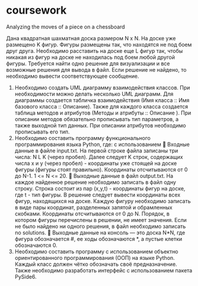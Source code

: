 # coursework
Analyzing the moves of a piece on a chessboard

Дана квадратная шахматная доска размером N x N. На доске уже 
размещено K фигур. Фигуры размещены так, что находятся не под боем друг 
друга. Необходимо расставить на доске еще L фигур так, чтобы никакая из 
фигур на доске не находилась под боем любой другой фигуры. Требуется 
найти одно решение для визуализации и все возможные решения для вывода 
в файл. Если решение не найдено, то необходимо вывести соответствующее 
сообщение. 
1) Необходимо создать UML диаграмму взаимодействия классов. При 
необходимости можно делать несколько UML диаграмм. Для 
диаграммы создается табличка взаимодействия (Имя класса :: Имя 
базового класса :: Описание). Также для каждого класса создается 
таблица методов и атрибутов (Методы и атрибуты :: Описание ). При 
описании методов обязательно прописывать тип параметров, а также 
выходной тип данных. При описании атрибутов необходимо 
прописывать его тип. 
2) Необходимо 
составить 
программу 
функционального программирования языка Python, где: 
с 
использованием 
 Входные данные в файле input.txt. На первой строке файла записаны 
три числа: N L K (через пробел). Далее следует K строк, содержащих 
числа x и y (через пробел) - координаты уже стоящей на доске 
фигуры (фигуры стоят правильно). Координаты отсчитываются от 0 
до N-1. 1 <= N <= 20. 
 Выходные данные в файл output.txt. На каждое найденное решение 
необходимо записать в файл одну строку. Строка состоит из пар 
(x,y,t) - координаты фигур на доске, где t - тип фигуры. В решение следует вывести 
координаты всех фигур, находящихся на доске. Каждую фигуру 
необходимо записать в виде пары координат, разделенных запятой и 
обрамленных скобками. Координаты отсчитываются от 0 до N. Порядок, в котором фигуры перечислены в решении, не имеет 
значения. Если не было найдено ни одного решения, в файл 
необходимо записать no solutions. 
 Выходные данные на консоль — это доска N*N, где фигура 
обозначается #, ее ходы обозначаются *, а пустые клетки 
обозначаются 0. 
3) Необходимо составить программу с использованием объектно
ориентированного программирования (ООП) на языке Python. Каждый 
класс должен чётко обозначать своё предназначение. Также необходимо 
разработать интерфейс с использованием пакета PySide6. 
 

